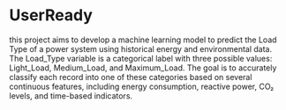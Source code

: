 # UserReady
this project aims to develop a machine learning model to predict the Load Type of a power system using historical energy and environmental data. The Load_Type variable is a categorical label with three possible values: Light_Load, Medium_Load, and Maximum_Load. The goal is to accurately classify each record into one of these categories based on several continuous features, including energy consumption, reactive power, CO₂ levels, and time-based indicators.
